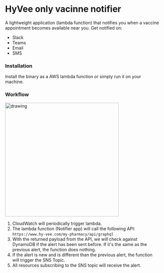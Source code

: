 # HyVee only vacinne notifier
A lightweight application (lambda function) that notifies you when a vaccine appointment becomes available near you. Get notified on: 
- Slack
- Teams
- Email
- SMS

### Installation 
Install the binary as a AWS lambda function or simply run it on your machine.
### Workflow
<img src="https://s3.us-east-2.amazonaws.com/kepler-images/warrensbox/covid-vaccine-tracker/covid-vaccine-tracker-workflow-white-bg.svg" alt="drawing" style="width: 370px;"/>

1. CloudWatch will periodically trigger lambda.
1. The lambda function (Notifier app) will call the following API: `https://www.hy-vee.com/my-pharmacy/api/graphql`
1. With the returned payload from the API, we will check against DynamoDB if the alert has been sent before. If it's the same as the previous alert, the function does nothing.
1. If the alert is new and is different than the previous alert, the function will trigger the SNS Topic.
1. All resources subscribing to the SNS topic will receive the alert.   